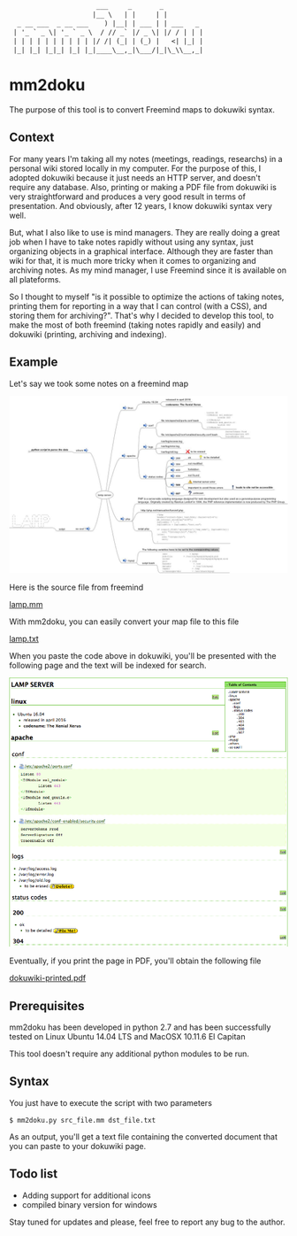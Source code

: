                           ___     _       _          
                         |__ \   | |     | |         
      _ __ ___  _ __ ___    ) |__| | ___ | | ___   _
     | '_ ` _ \| '_ ` _ \  / // _` |/ _ \| |/ / | | |
     | | | | | | | | | | |/ /| (_| | (_) |   <| |_| |
     |_| |_| |_|_| |_| |_|____\__,_|\___/|_|\_\\__,_|


# mm2doku

The purpose of this tool is to convert Freemind maps to dokuwiki syntax.

## Context

For many years I'm taking all my notes (meetings, readings, researchs) in a personal wiki stored locally in my computer. For the purpose of this, I adopted dokuwiki because it just needs an HTTP server, and doesn't require any database. Also, printing or making a PDF file from dokuwiki is very straightforward and produces a very good result in terms of presentation. And obviously, after 12 years, I know dokuwiki syntax very well.

But, what I also like to use is mind managers. They are really doing a great job when I have to take notes rapidly without using any syntax, just organizing objects in a graphical interface. Although they are faster than wiki for that, it is much more tricky when it comes to organizing and archiving notes. As my mind manager, I use Freemind since it is available on all plateforms.

So I thought to myself "is it possible to optimize the actions of taking notes, printing them for reporting in a way that I can control (with a CSS), and storing them for archiving?". That's why I decided to develop this tool, to make the most of both freemind (taking notes rapidly and easily) and dokuwiki (printing, archiving and indexing).

## Example

Let's say we took some notes on a freemind map

![lamp.mm](https://github.com/boolaz/mm2doku/blob/master/sample/2-freemind_scr.jpg)

Here is the source file from freemind

[lamp.mm](https://github.com/boolaz/mm2doku/blob/master/sample/1-freemind_lamp.mm)

With mm2doku, you can easily convert your map file to this file

[lamp.txt](https://github.com/boolaz/mm2doku/blob/master/sample/3-lamp_exported.txt)

When you paste the code above in dokuwiki, you'll be presented with the following page and the text will be indexed for search.

![dokuwiki page](https://github.com/boolaz/mm2doku/blob/master/sample/4-dokuwiki_scr.png)

Eventually, if you print the page in PDF, you'll obtain the following file

[dokuwiki-printed.pdf](https://github.com/boolaz/mm2doku/blob/master/sample/5-dokuwiki_printed.pdf)

## Prerequisites

mm2doku has been developed in python 2.7 and has been successfully tested on Linux Ubuntu 14.04 LTS and MacOSX 10.11.6 El Capitan

This tool doesn't require any additional python modules to be run.

## Syntax

You just have to execute the script with two parameters

    $ mm2doku.py src_file.mm dst_file.txt

As an output, you'll get a text file containing the converted document that you can paste to your dokuwiki page.

## Todo list

- Adding support for additional icons
- compiled binary version for windows

Stay tuned for updates and please, feel free to report any bug to the author.
